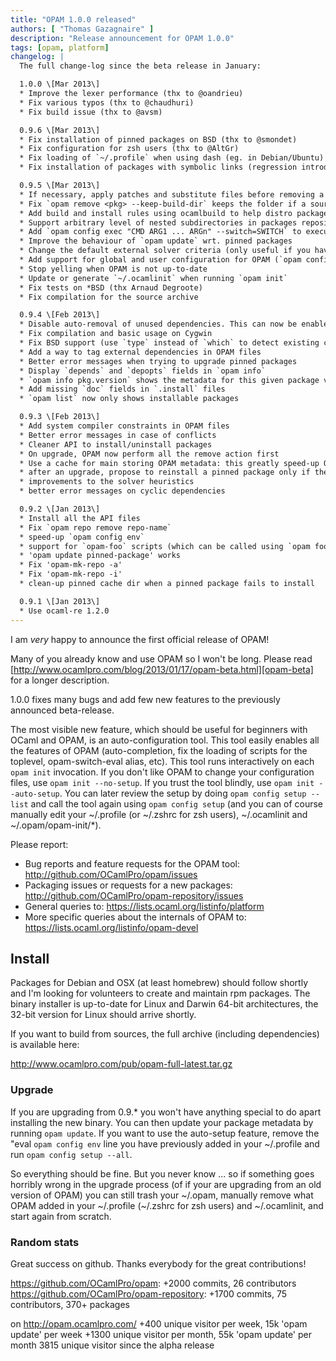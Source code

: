 ```yaml
---
title: "OPAM 1.0.0 released"
authors: [ "Thomas Gazagnaire" ]
description: "Release announcement for OPAM 1.0.0"
tags: [opam, platform]
changelog: |
  The full change-log since the beta release in January:

  1.0.0 \[Mar 2013\]
  * Improve the lexer performance (thx to @oandrieu)
  * Fix various typos (thx to @chaudhuri)
  * Fix build issue (thx to @avsm)

  0.9.6 \[Mar 2013\]
  * Fix installation of pinned packages on BSD (thx to @smondet)
  * Fix configuration for zsh users (thx to @AltGr)
  * Fix loading of `~/.profile` when using dash (eg. in Debian/Ubuntu)
  * Fix installation of packages with symbolic links (regression introduced in 0.9.5)

  0.9.5 \[Mar 2013\]
  * If necessary, apply patches and substitute files before removing a package
  * Fix `opam remove <pkg> --keep-build-dir` keeps the folder if a source archive is extracted
  * Add build and install rules using ocamlbuild to help distro packagers
  * Support arbitrary level of nested subdirectories in packages repositories
  * Add `opam config exec "CMD ARG1 ... ARGn" --switch=SWITCH` to execute a command in a subshell
  * Improve the behaviour of `opam update` wrt. pinned packages
  * Change the default external solver criteria (only useful if you have aspcud installed on your machine)
  * Add support for global and user configuration for OPAM (`opam config setup`)
  * Stop yelling when OPAM is not up-to-date
  * Update or generate `~/.ocamlinit` when running `opam init`
  * Fix tests on *BSD (thx Arnaud Degroote)
  * Fix compilation for the source archive

  0.9.4 \[Feb 2013\]
  * Disable auto-removal of unused dependencies. This can now be enabled on-demand using `-a`
  * Fix compilation and basic usage on Cygwin
  * Fix BSD support (use `type` instead of `which` to detect existing commands)
  * Add a way to tag external dependencies in OPAM files
  * Better error messages when trying to upgrade pinned packages
  * Display `depends` and `depopts` fields in `opam info`
  * `opam info pkg.version` shows the metadata for this given package version
  * Add missing `doc` fields in `.install` files
  * `opam list` now only shows installable packages

  0.9.3 \[Feb 2013\]
  * Add system compiler constraints in OPAM files
  * Better error messages in case of conflicts
  * Cleaner API to install/uninstall packages
  * On upgrade, OPAM now perform all the remove action first
  * Use a cache for main storing OPAM metadata: this greatly speed-up OPAM invocations
  * after an upgrade, propose to reinstall a pinned package only if there were some changes
  * improvements to the solver heuristics
  * better error messages on cyclic dependencies

  0.9.2 \[Jan 2013\]
  * Install all the API files
  * Fix `opam repo remove repo-name`
  * speed-up `opam config env`
  * support for `opam-foo` scripts (which can be called using `opam foo`)
  * 'opam update pinned-package' works
  * Fix 'opam-mk-repo -a'
  * Fix 'opam-mk-repo -i'
  * clean-up pinned cache dir when a pinned package fails to install

  0.9.1 \[Jan 2013\]
  * Use ocaml-re 1.2.0
---
```


I am *very* happy to announce the first official release of OPAM!

Many of you already know and use OPAM so I won't be long. Please read
[http://www.ocamlpro.com/blog/2013/01/17/opam-beta.html][opam-beta] for a
longer description.

1.0.0 fixes many bugs and add few new features to the previously announced
beta-release.

The most visible new feature, which should be useful for beginners with
OCaml and OPAM,  is an auto-configuration tool. This tool easily enables all
the features of OPAM (auto-completion, fix the loading of scripts for the
toplevel, opam-switch-eval alias, etc). This tool runs interactively on each
`opam init` invocation. If you don't like OPAM to change your configuration
files, use `opam init --no-setup`. If you trust the tool blindly,  use
`opam init --auto-setup`. You can later review the setup by doing
`opam config setup --list` and call the tool again using `opam config setup`
(and you can of course manually edit your ~/.profile (or ~/.zshrc for zsh
users), ~/.ocamlinit and ~/.opam/opam-init/*).

Please report:
- Bug reports and feature requests for the OPAM tool: http://github.com/OCamlPro/opam/issues
- Packaging issues or requests for a new packages: http://github.com/OCamlPro/opam-repository/issues
- General queries to: https://lists.ocaml.org/listinfo/platform
- More specific queries about the internals of OPAM to: https://lists.ocaml.org/listinfo/opam-devel

## Install ##

Packages for Debian and OSX (at least homebrew) should follow shortly and
I'm looking for volunteers to create and maintain rpm packages. The binary
installer is up-to-date for Linux and Darwin 64-bit architectures, the
32-bit version for Linux should arrive shortly.

If you want to build from sources, the full archive (including dependencies)
is available here:

  http://www.ocamlpro.com/pub/opam-full-latest.tar.gz

### Upgrade ###

If you are upgrading from 0.9.* you won't  have anything special to do apart
installing the new binary. You can then update your package metadata by
running `opam update`. If you want to use the auto-setup feature, remove the
"eval `opam config env` line you have previously added in your ~/.profile
and run `opam config setup --all`.

So everything should be fine. But you never know ... so if something goes
horribly wrong in the upgrade process (of if your are upgrading from an old
version of OPAM) you can still trash your ~/.opam, manually remove what OPAM
added in  your ~/.profile (~/.zshrc for zsh users) and ~/.ocamlinit, and
start again from scratch. 

### Random stats ###

Great success on github. Thanks everybody for the great contributions!

https://github.com/OCamlPro/opam: +2000 commits, 26 contributors
https://github.com/OCamlPro/opam-repository: +1700 commits, 75 contributors, 370+ packages

on http://opam.ocamlpro.com/
+400 unique visitor per week, 15k 'opam update' per week
+1300 unique visitor per month, 55k 'opam update' per month
3815 unique visitor since the alpha release

[opam-beta]: http://www.ocamlpro.com/blog/2013/01/17/opam-beta.html
